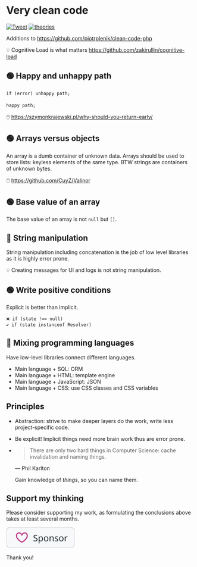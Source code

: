 # Very clean code

[![Tweet](https://img.shields.io/badge/Tweet-share-d5d5d5?style=social&logo=twitter)](https://twitter.com/intent/tweet?text=Found%20useful%20policies%20of%20%40szepeviktor&url=https%3A%2F%2Fgithub.com%2Fszepeviktor%2Fvery-clean-code)
[![theories](https://img.shields.io/badge/more-theories-purple)](https://github.com/stars/szepeviktor/lists/theory)

Additions to https://github.com/piotrplenik/clean-code-php

💡 Cognitive Load is what matters https://github.com/zakirullin/cognitive-load

## 🟢 Happy and unhappy path

```
if (error) unhappy path;

happy path;
```

🖱️ https://szymonkrajewski.pl/why-should-you-return-early/

## 🟢 Arrays versus objects

An array is a dumb container of unknown data. Arrays should be used to store lists: keyless elements of the same type.
BTW strings are containers of unknown bytes.

🖱️ https://github.com/CuyZ/Valinor

## 🟢 Base value of an array

The base value of an array is not `null` but `[]`.

## 🔴 String manipulation

String manipulation including concatenation is the job of low level libraries as it is highly error prone.

:bulb: Creating messages for UI and logs is not string manipulation.

## 🟢 Write positive conditions

Explicit is better than implicit.

```
❌ if (state !== null)
✔️ if (state instanceof Resolver)
```

## 🔴 Mixing programming languages

Have low-level libraries connect different languages.

- Main language + SQL: ORM
- Main language + HTML: template engine
- Main language + JavaScript: JSON
- Main language + CSS: use CSS classes and CSS variables

## Principles

- Abstraction: strive to make deeper layers do the work, write less project-specific code.
- Be explicit! Implicit things need more brain work thus are error prone.
- > There are only two hard things in Computer Science: cache invalidation and naming things.

    — Phil Karlton

    Gain knowledge of _things_, so you can name them.

## Support my thinking

Please consider supporting my work, as formulating the conclusions above takes at least several months.

[![Sponsor](https://github.com/szepeviktor/.github/raw/master/.github/assets/github-like-sponsor-button.svg)](https://github.com/sponsors/szepeviktor)

Thank you!
